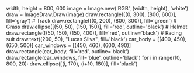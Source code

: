 width, height = 800, 600
image = Image.new('RGB', (width, height), 'white')
draw = ImageDraw.Draw(image)
draw.rectangle([(0, 300), (800, 600)], fill='gray')  # Track
draw.rectangle([(0, 200), (800, 300)], fill='green')  # Grass
draw.ellipse([(50, 50), (150, 150)], fill='red', outline='black')  # Helmet
draw.rectangle([(50, 150), (150, 400)], fill='red', outline='black')  # Racing suit
draw.text((200, 50), "Lucas Silva", fill='black')
car_body = [(400, 450), (650, 500)]
car_windows = [(450, 460), (600, 490)]
draw.rectangle(car_body, fill='red', outline='black')
draw.rectangle(car_windows, fill='blue', outline='black')
for i in range(10, 800, 20):
    draw.ellipse([(i, 170), (i+10, 180)], fill='black')
